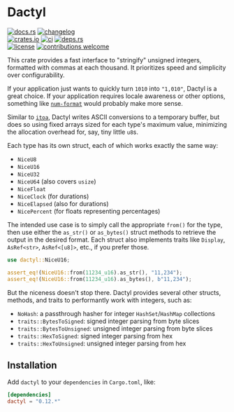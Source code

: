 # Dactyl

[![docs.rs](https://img.shields.io/docsrs/dactyl.svg?style=flat-square&label=docs.rs)](https://docs.rs/dactyl/)
[![changelog](https://img.shields.io/crates/v/dactyl.svg?style=flat-square&label=changelog&color=9b59b6)](https://github.com/Blobfolio/dactyl/blob/master/CHANGELOG.md)<br>
[![crates.io](https://img.shields.io/crates/v/dactyl.svg?style=flat-square&label=crates.io)](https://crates.io/crates/dactyl)
[![ci](https://img.shields.io/github/actions/workflow/status/Blobfolio/dactyl/ci.yaml?style=flat-square&label=ci)](https://github.com/Blobfolio/dactyl/actions)
[![deps.rs](https://deps.rs/crate/dactyl/latest/status.svg?style=flat-square&label=deps.rs)](https://deps.rs/crate/dactyl/)<br>
[![license](https://img.shields.io/badge/license-wtfpl-ff1493?style=flat-square)](https://en.wikipedia.org/wiki/WTFPL)
[![contributions welcome](https://img.shields.io/badge/PRs-welcome-brightgreen.svg?style=flat-square&label=contributions)](https://github.com/Blobfolio/dactyl/issues)

This crate provides a fast interface to "stringify" unsigned integers, formatted with commas at each thousand. It prioritizes speed and simplicity over configurability.

If your application just wants to quickly turn `1010` into `"1,010"`, Dactyl is a great choice. If your application requires locale awareness or other options, something like [`num-format`](https://crates.io/crates/num-format) would probably make more sense.

Similar to [`itoa`](https://crates.io/crates/itoa), Dactyl writes ASCII conversions to a temporary buffer, but does so using fixed arrays sized for each type's maximum value, minimizing the allocation overhead for, say, tiny little `u8`s.

Each type has its own struct, each of which works exactly the same way:

* `NiceU8`
* `NiceU16`
* `NiceU32`
* `NiceU64` (also covers `usize`)
* `NiceFloat`
* `NiceClock` (for durations)
* `NiceElapsed` (also for durations)
* `NicePercent` (for floats representing percentages)

The intended use case is to simply call the appropriate `from()` for the type, then use either the `as_str()` or `as_bytes()` struct methods to retrieve the output in the desired format. Each struct also implements traits like `Display`, `AsRef<str>`, `AsRef<[u8]>`, etc., if you prefer those.

```rust
use dactyl::NiceU16;

assert_eq!(NiceU16::from(11234_u16).as_str(), "11,234");
assert_eq!(NiceU16::from(11234_u16).as_bytes(), b"11,234");
```

But the niceness doesn't stop there. Dactyl provides several other structs, methods, and traits to performantly work with integers, such as:

* `NoHash`: a passthrough hasher for integer `HashSet`/`HashMap` collections
* `traits::BytesToSigned`: signed integer parsing from byte slices
* `traits::BytesToUnsigned`: unsigned integer parsing from byte slices
* `traits::HexToSigned`: signed integer parsing from hex
* `traits::HexToUnsigned`: unsigned integer parsing from hex



## Installation

Add `dactyl` to your `dependencies` in `Cargo.toml`, like:

```toml
[dependencies]
dactyl = "0.12.*"
```
